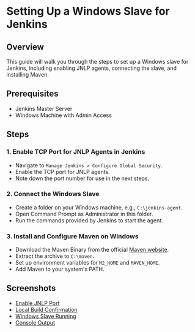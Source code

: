 # Setting Up a Windows Slave for Jenkins

## Overview
This guide will walk you through the steps to set up a Windows slave for Jenkins, including enabling JNLP agents, connecting the slave, and installing Maven.

## Prerequisites
- Jenkins Master Server
- Windows Machine with Admin Access

## Steps

### 1. Enable TCP Port for JNLP Agents in Jenkins
- Navigate to `Manage Jenkins > Configure Global Security`.
- Enable the TCP port for JNLP agents.
- Note down the port number for use in the next steps.
  
### 2. Connect the Windows Slave
- Create a folder on your Windows machine, e.g., `C:\jenkins-agent`.
- Open Command Prompt as Administrator in this folder.
- Run the commands provided by Jenkins to start the agent.

### 3. Install and Configure Maven on Windows
- Download the Maven Binary from the official [Maven website](https://maven.apache.org/download.cgi).
- Extract the archive to `C:\maven`.
- Set up environment variables for `M2_HOME` and `MAVEN_HOME`.
- Add Maven to your system's PATH.

## Screenshots
- [Enable JNLP Port](Screenshots/TCP.png)
- [Local Build Confirmation](Screenshots/local_files_path.png)
- [Windows Slave Running](Screenshots/pipeline_stages.png)
- [Console Output](Screenshots/console_output.png)


